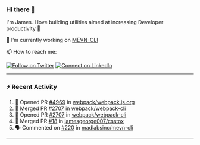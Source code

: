### Hi there 👋

I'm James. I love building utilities aimed at increasing Developer productivity :raised_hands: 

🔭 I’m currently working on [MEVN-CLI](https://github.com/madlabsinc/mevn-cli)

📫 How to reach me:

[![Follow on Twitter](https://img.shields.io/badge/--twitter?label=Twitter&logo=Twitter&style=social)](https://twitter.com/james_madhacks) [![Connect on LinkedIn](https://img.shields.io/badge/--linkedin?label=LinkedIn&logo=LinkedIn&style=social)](https://www.linkedin.com/in/jamesgeorge007)

---

### :zap: Recent Activity

<!--START_SECTION:activity-->
1. 💪 Opened PR [#4969](https://github.com/webpack/webpack.js.org/pull/4969) in [webpack/webpack.js.org](https://github.com/webpack/webpack.js.org)
2. 🎉 Merged PR [#2707](https://github.com/webpack/webpack-cli/pull/2707) in [webpack/webpack-cli](https://github.com/webpack/webpack-cli)
3. 💪 Opened PR [#2707](https://github.com/webpack/webpack-cli/pull/2707) in [webpack/webpack-cli](https://github.com/webpack/webpack-cli)
4. 🎉 Merged PR [#18](https://github.com/jamesgeorge007/csstox/pull/18) in [jamesgeorge007/csstox](https://github.com/jamesgeorge007/csstox)
5. 🗣 Commented on [#220](https://github.com/madlabsinc/mevn-cli/issues/220) in [madlabsinc/mevn-cli](https://github.com/madlabsinc/mevn-cli)
<!--END_SECTION:activity-->

---

<!--
**jamesgeorge007/jamesgeorge007** is a ✨ _special_ ✨ repository because its `README.md` (this file) appears on your GitHub profile.

Here are some ideas to get you started:

- 🌱 I’m currently learning ...
- 👯 I’m looking to collaborate on ...
- 🤔 I’m looking for help with ...
- 💬 Ask me about ...
- 😄 Pronouns: ...
- ⚡ Fun fact: ...
-->
